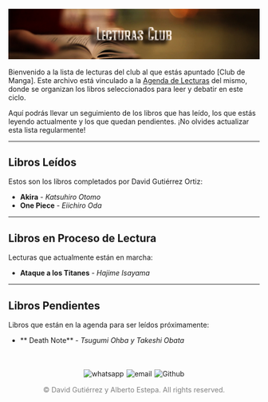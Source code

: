 ![Cabecera Mi Perfil](../imagenes/Cabeceras/LecturasCabecera.jpg)


Bienvenido a la lista de lecturas del club al que estás apuntado [Club de Manga]. Este archivo está vinculado a la [Agenda de Lecturas](02_Clubes/Agenda%20de%20Lecturas/02%20Ag%20Lecturas%20-%20Club%20Manga.md) del mismo, donde se organizan los libros seleccionados para leer y debatir en este ciclo.

Aquí podrás llevar un seguimiento de los libros que has leído, los que estás leyendo actualmente y los que quedan pendientes. ¡No olvides actualizar esta lista regularmente!

---

## Libros Leídos
Estos son los libros completados por David Gutiérrez Ortiz:

- **Akira** - *Katsuhiro Otomo*
- **One Piece** - *Eiichiro Oda*
 

---

## Libros en Proceso de Lectura
Lecturas que actualmente están en marcha:

- **Ataque a los Titanes** - *Hajime Isayama*


---

## Libros Pendientes
Libros que están en la agenda para ser leídos próximamente:

- ** Death Note** - *Tsugumi Ohba y Takeshi Obata*

<div style="display: flex; justify-content: space-between; align-items: center; margin-left: 30%;margin-right: 30%;margin-top: 50px">
  <img src="../imagenes/whatsapplogo.png" alt="whatsapp">
  <img src="../imagenes/emaillogopng.png" alt="email" >
  <img src="../imagenes/githublogopng.png" alt="Github">
</div>

<p style="text-align: center;color:grey; margin-top: 3%"> 
&copy David Gutiérrez y Alberto Estepa. All rights reserved.
</p>